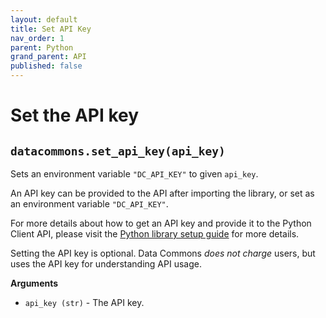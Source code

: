 ```yaml
---
layout: default
title: Set API Key
nav_order: 1
parent: Python
grand_parent: API
published: false
---
```


# Set the API key

## `datacommons.set_api_key(api_key)`

Sets an environment variable `"DC_API_KEY"` to given `api_key`.

An API key can be provided to
the API after importing the library, or set as an environment variable
`"DC_API_KEY"`.

For more details about how to get an API key and provide it to the Python
Client API, please visit the [Python library setup guide](/api/python/)
for more details.

Setting the API key is optional. Data Commons *does not charge* users, but uses the
API key for understanding API usage.

**Arguments**

*   `api_key (str)` - The API key.
